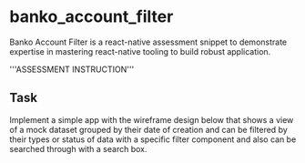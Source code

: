 # banko_account_filter
Banko Account Filter is a react-native assessment snippet to demonstrate expertise in mastering react-native tooling to build robust application.

'''ASSESSMENT INSTRUCTION'''
## Task

Implement a simple app with the wireframe design below that shows a view of a mock dataset grouped by their date of creation and can be filtered by their types or status of data with a specific filter component and also can be searched through with a search box.

